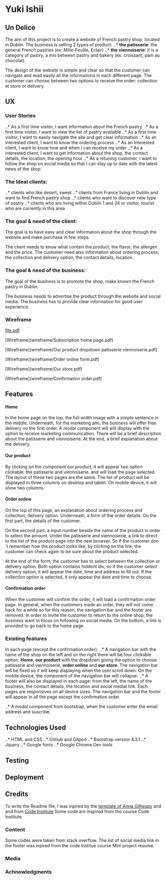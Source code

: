 # Yuki Ishii

## Un Delice

The aim of this project is to create a website of French pastry shop, located in Dublin.
The business is selling 2 types of product:
..* **the patisserie**: the general French pastries (ex: Mille-Feuille, Eclair)
..* **the viennoiserie**: it is a category of pastry, a mix between pastry and bakery (ex: croissant, pain au chocolat).

The design of the website is simple and clear so that the customer can navigate and read easily all the informations in each different page.
The customer can choose between two options to receive the order: collection at store or delivery.

## UX

### User Stories
..* As a first time visitor, I want information about the French pastry 
..* As a first time visitor, I want to view the list of pastry available
..* As a first time visitor, I want to easily navigate the site and get clear information
..* As an interested client, I want to know the ordering process
..* As an interested client, I want to know how and when I can receive my order 
..* As a interested client, I want to get information about the shop, the contact details, the location, the opening hour
..* As a retuning customer, I want to follow the shop on social media so that I can stay up to date with the latest news of the shop


### The Ideal clients: 
..* clients who like desert, sweet
..* clients from France living in Dublin and want to find French pastry shop
..* clients who want to discover new type of pastry
..* clients who are living within Dublin 1 and 24 or visitor, tourist who are currently in this area


### The goal & need of the client:
The goal is to have easy and clear information about the shop through the website and make purchase in few steps.

The client needs to know what contain the product, the flavor, the allergen and the price.
The customer need also information about ordering process, the collection and delivery option, the contact details, location.


### The goal & need of the business:
The goal of the business is to promote the shop, make known the French pastry in Dublin.

The business needs to advertise the product through the website and social media. 
The business has to provide clear information for good user experience.


### Wireframe

[file.pdf](wireframe/Home_page.pdf)

[Wireframe](wireframe/Subscription home page.pdf)

[Wireframe](wireframe/Our product dropdown patisserie viennoiserie.pdf)

[Wireframe](wireframe/Order online form.pdf)

[Wireframe](wireframe/Our store.pdf)

[Wireframe](wireframe/Confirmation order.pdf)


## Features


#### Home
In the home page on the top, the full width image with a simple sentence in the middle. 
Underneath, for the marketing aim, the business will offer free delivery on the first order. A modal component will will display with the option to receive marketing communication. 
There will be a brief description about the patisserie and viennoiserie.
At the end, a brief explanation about the delivery.

#### Our product
By clicking on the component *our product*, it will appear two option clickable: the patisserie and viennoiserie. and will load the page selected.
The layout of these two pages are the same. The list of product will be displayed in three columns on desktop and tablet.
On mobile device, it will show two columns.

#### Order online
On the top of this page, an explanation about ordering process and collection, delivery option.
Underneath, a form of the order details: 
On the first part, the details of the customer.

On the second part, a input number beside the name of the product in order to select the amount. 
Under the patisserie and viennoiserie, a link to direct to the list of the product page into the new browser.
So if the customer don´t remember how the product looks like, by clicking on the link, the customer can check again to be sure about the product selected.

At the end of the form, the customer has to select between the collection or delivery option. 
Both option contains hiddent div, so if the customer select delivery option, it will appear the date, time and address to fill out. If the collection option is selected, it only appear the date and time to choose.

#### Confirmation order
When the customer will confirm the order, it will load a confirmation order page.
In general, when the customers made an order, they will not come back for a while so for this reason, the navigation bar and the footer are removed.
In order to invite the customer to return to the online shop, the business want to focus on following on social media. 
On the bottom, a link is provided to go back to the home page.


### Existing features
In each page (except the confirmation order):
..* A navigation bar with the name of the shop on the left and on the right there will be four clickable option: **Home**, **our product** with the dropdown giving the option to choose patisserie and viennoiserie, **order online** and **our store**.
The navigation bar will be fixed so it will keep displaying when the user scroll down.
On the mobile device, the component of the navigation bar will collapse.
..* A footer will also be displayed in each page: from the left, the name of the business, the contact details, the location and social medial link.
Each pages are responsives on all device sizes.
The navigation bar and the footer will appear in all the page except the confirmation order.

..* A modal component from bootstrap, when the customer enter the email address and suscribe.


## Technologies Used
..* HTML and CSS
..* Github and Gitpod
..* Bootstrap version 4.3.1
..* Jquery
..* Google fonts
..* Google Chrome Dev tools
## Testing

## Deployment

## Credits
To write the Readme file, I was inpired by the [template of Anna Gilhespy](https://files.slack.com/files-pri/T0L30B202-F01MKRU0C00/readme.md) and and from [Code Institute](https://github.com/Code-Institute-Solutions/SampleREADME)
Some code are inspired from the course Code Institute.
### Content
Some codes were taken from stack overflow. 
The list of social media link in the footer was inpired from the code institue course Mini project resume.

### Media


### Achnowledgments

